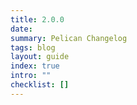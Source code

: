 ```yaml
---
title: 2.0.0
date: 
summary: Pelican Changelog
tags: blog
layout: guide
index: true
intro: ""
checklist: []
---
```


